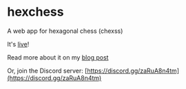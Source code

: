 # hexchess

A web app for hexagonal chess (chexss)

It's [live](https://hexchess.dev)!

Read more about it on my [blog post](https://anderserver.ddns.net/blog/2023/8)

Or, join the Discord server: [https://discord.gg/zaRuA8n4tm](https://discord.gg/zaRuA8n4tm)
